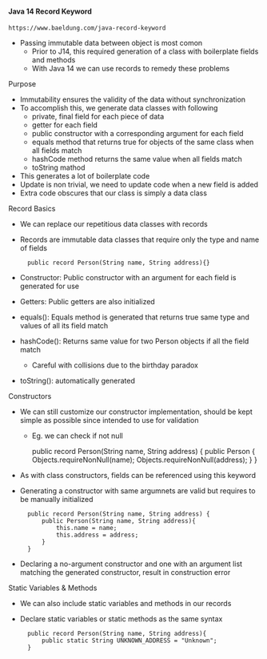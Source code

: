 #### Java 14 Record Keyword

    https://www.baeldung.com/java-record-keyword

- Passing immutable data between object is most comon
    - Prior to J14, this required generation of a class with boilerplate fields and methods
    - With Java 14 we can use records to remedy these problems

Purpose
- Immutability ensures the validity of the data without synchronization
- To accomplish this, we generate data classes with following
    - private, final field for each piece of data
    - getter for each field
    - public constructor with a corresponding argument for each field
    - equals method that returns true for objects of the same class when all fields match
    - hashCode method returns the same value when all fields match
    - toString mathod
- This generates a lot of boilerplate code
- Update is non trivial, we need to update code when a new field is added
- Extra code obscures that our class is simply a data class

Record Basics
- We can replace our repetitious data classes with records
- Records are immutable data classes that require only the type and name of fields

        public record Person(String name, String address){}

- Constructor: Public constructor with an argument for each field is generated for use
- Getters: Public getters are also initialized
- equals(): Equals method is generated that returns true same type and values of all its field match
- hashCode(): Returns same value for two Person objects if all the field match 
    - Careful with collisions due to the birthday paradox
- toString(): automatically generated

Constructors
- We can still customize our constructor implementation, should be kept simple as possible since intended to use for validation
    - Eg. we can check if not null

        public record Person(String name, String address) {
            public Person {
                Objects.requireNonNull(name);
                Objects.requireNonNull(address);
            }
        }
- As with class constructors, fields can be referenced using this keyword
- Generating a constructor with same argumnets are valid but requires to be manually initialized

        public record Person(String name, String address) {
            public Person(String name, String address){
                this.name = name;
                this.address = address;
            }
        }

- Declaring a no-argument constructor and one with an argument list matching the generated constructor, result in construction error

Static Variables & Methods
- We can also include static variables and methods in our records
- Declare static variables or static methods as the same syntax

        public record Person(String name, String address){
            public static String UNKNOWN_ADDRESS = "Unknown";
        }